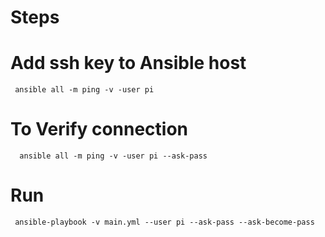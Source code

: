# Steps

   # Add ssh key to Ansible host
     ansible all -m ping -v -user pi 
   # To Verify connection
      ansible all -m ping -v -user pi --ask-pass
   # Run
     ansible-playbook -v main.yml --user pi --ask-pass --ask-become-pass
   # 